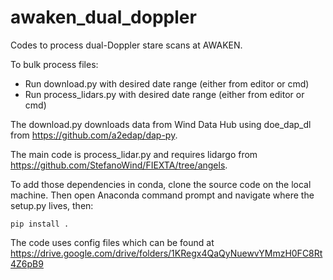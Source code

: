 # awaken_dual_doppler
Codes to process dual-Doppler stare scans at AWAKEN. 

To bulk process files:
- Run download.py with desired date range (either from editor or cmd)
- Run process_lidars.py with desired date range (either from editor or cmd)

The download.py downloads data from Wind Data Hub using doe_dap_dl from https://github.com/a2edap/dap-py.

The main code is process_lidar.py and requires lidargo from https://github.com/StefanoWind/FIEXTA/tree/angels.

To add those dependencies in conda, clone the source code on the local machine. Then open Anaconda command prompt and navigate where the setup.py lives, then:

`pip install .`

The code uses config files which can be found at https://drive.google.com/drive/folders/1KRegx4QaQyNuewvYMmzH0FC8Rt4Z6pB9
